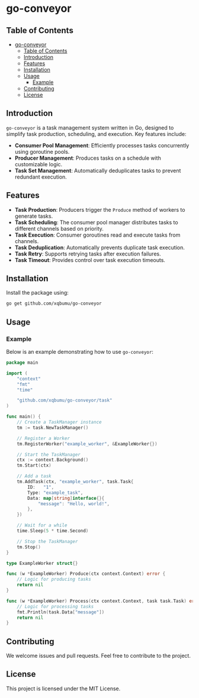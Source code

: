 # go-conveyor

## Table of Contents

- [go-conveyor](#go-conveyor)
	- [Table of Contents](#table-of-contents)
	- [Introduction](#introduction)
	- [Features](#features)
	- [Installation](#installation)
	- [Usage](#usage)
		- [Example](#example)
	- [Contributing](#contributing)
	- [License](#license)

## Introduction

`go-conveyor` is a task management system written in Go, designed to simplify task production, scheduling, and execution. Key features include:

* **Consumer Pool Management**: Efficiently processes tasks concurrently using goroutine pools.
* **Producer Management**: Produces tasks on a schedule with customizable logic.
* **Task Set Management**: Automatically deduplicates tasks to prevent redundant execution.

## Features

* **Task Production**: Producers trigger the `Produce` method of workers to generate tasks.
* **Task Scheduling**: The consumer pool manager distributes tasks to different channels based on priority.
* **Task Execution**: Consumer goroutines read and execute tasks from channels.
* **Task Deduplication**: Automatically prevents duplicate task execution.
* **Task Retry**: Supports retrying tasks after execution failures.
* **Task Timeout**: Provides control over task execution timeouts.

## Installation

Install the package using:

```bash
go get github.com/xqbumu/go-conveyor
```

## Usage

### Example

Below is an example demonstrating how to use `go-conveyor`:

```go
package main

import (
	"context"
	"fmt"
	"time"

	"github.com/xqbumu/go-conveyor/task"
)

func main() {
	// Create a TaskManager instance
	tm := task.NewTaskManager()

	// Register a Worker
	tm.RegisterWorker("example_worker", &ExampleWorker{})

	// Start the TaskManager
	ctx := context.Background()
	tm.Start(ctx)

	// Add a task
	tm.AddTask(ctx, "example_worker", task.Task{
		ID:   "1",
		Type: "example_task",
		Data: map[string]interface{}{
			"message": "Hello, world!",
		},
	})

	// Wait for a while
	time.Sleep(5 * time.Second)

	// Stop the TaskManager
	tm.Stop()
}

type ExampleWorker struct{}

func (w *ExampleWorker) Produce(ctx context.Context) error {
	// Logic for producing tasks
	return nil
}

func (w *ExampleWorker) Process(ctx context.Context, task task.Task) error {
	// Logic for processing tasks
	fmt.Println(task.Data["message"])
	return nil
}
```

## Contributing

We welcome issues and pull requests. Feel free to contribute to the project.

## License

This project is licensed under the MIT License.
